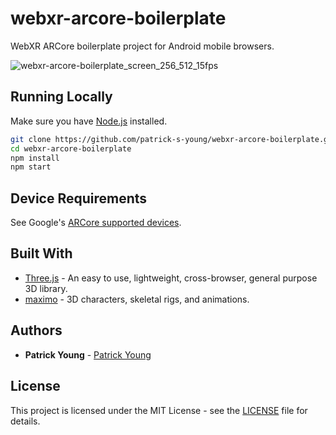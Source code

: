 # webxr-arcore-boilerplate
WebXR ARCore boilerplate project for Android mobile browsers.



![webxr-arcore-boilerplate_screen_256_512_15fps](https://user-images.githubusercontent.com/42591798/220235740-9b053463-b347-4e64-9009-477d2fabaeb1.gif)

## Running Locally

Make sure you have [Node.js](http://nodejs.org/) installed.

```sh
git clone https://github.com/patrick-s-young/webxr-arcore-boilerplate.git # or clone your own fork
cd webxr-arcore-boilerplate
npm install
npm start
```
## Device Requirements
See Google's [ARCore supported devices](https://developers.google.com/ar/devices).

## Built With

* [Three.js](https://www.npmjs.com/package/three) - An easy to use, lightweight, cross-browser, general purpose 3D library.
* [maximo](https://www.mixamo.com/) - 3D characters, skeletal rigs, and animations.

## Authors

* **Patrick Young** - [Patrick Young](https://github.com/patrick-s-young)

## License

This project is licensed under the MIT License - see the [LICENSE](LICENSE) file for details.

